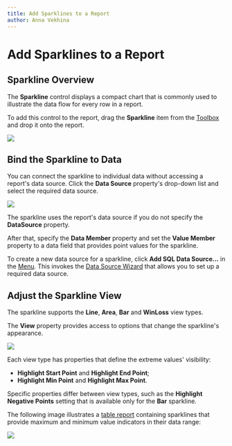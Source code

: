 ```yaml
---
title: Add Sparklines to a Report
author: Anna Vekhina
---
```

# Add Sparklines to a Report

## Sparkline Overview
The **Sparkline** control displays a compact chart that is commonly used to illustrate the data flow for every row in a report.

To add this control to the report, drag the **Sparkline** item from the [Toolbox](../../report-designer-tools/toolbox.md) and drop it onto the report.

![](../../../../images/eurd-web-add-sparkline-control-to-report.png)

## Bind the Sparkline to Data
You can connect the sparkline to individual data without accessing a report's data source. Click the **Data Source** property's drop-down list and select the required data source.

![](../../../../images/eurd-web-sparkline-select-data-source.png)

The sparkline uses the report's data source if you do not specify the **DataSource** property.

After that, specify the **Data Member** property and set the **Value Member** property to a data field that provides point values for the sparkline.

To create a new data source for a sparkline, click **Add SQL Data Source...** in the [Menu](../../report-designer-tools/menu.md). This invokes the [Data Source Wizard](../../report-designer-tools/data-source-wizard.md) that allows you to set up a required data source.

## Adjust the Sparkline View

The sparkline supports the **Line**, **Area**, **Bar** and **WinLoss** view types.

The **View** property provides access to options that change the sparkline's appearance.

![](../../../../images/eurd-web-sparkline-view-property.png)

Each view type has properties that define the extreme values' visibility:

* **Highlight Start Point** and **Highlight End Point**;
* **Highlight Min Point** and **Highlight Max Point**.

Specific properties differ between view types, such as the **Highlight Negative Points** setting that is available only for the **Bar** sparkline.

The following image illustrates a [table report](../../create-popular-reports/create-a-table-report.md) containing sparklines that provide maximum and minimum value indicators in their data range:

![](../../../../images/eurd-web-report-with-sparklines.png)